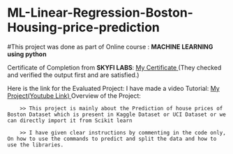 # ML-Linear-Regression-Boston-Housing-price-prediction
#This project was done as part of Online course : <b>MACHINE LEARNING using python</b>

Certificate of Completion from <b>SKYFI LABS</b>: <a href="https://drive.google.com/file/d/1XLKQhn3yIZACiKbnzLPAIN5S9MZnKSMt/view?usp=sharing"> My Certificate </a>
(They checked and verified the output first and are satisfied.)

Here is the link for the Evaluated Project:
I have made a video Tutorial: <a href="https://www.youtube.com/watch?v=brGoh6FrHIc">My Project(Youtube Link) </a>
Overview of the Project:
        
        >> This project is mainly about the Prediction of house prices of Boston Dataset which is present in Kaggle Dataset or UCI Dataset or we can directly import it from Scikit learn
        
        >> I have given clear instructions by commenting in the code only, On how to use the commands to predict and split the data and how to use the libraries.
        

                

